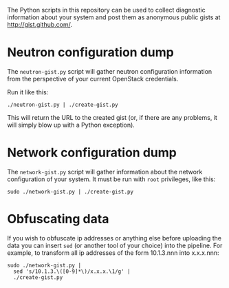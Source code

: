 The Python scripts in this repository can be used to collect
diagnostic information about your system and post them as anonymous
public gists at http://gist.github.com/.

# Neutron configuration dump

The `neutron-gist.py` script will gather neutron configuration
information from the perspective of your current OpenStack
credentials.

Run it like this:

    ./neutron-gist.py | ./create-gist.py

This will return the URL to the created gist (or, if there are any
problems, it will simply blow up with a Python exception).

# Network configuration dump

The `network-gist.py` script will gather information about the network
configuration of your system.  It must be run with `root` privileges,
like this:

    sudo ./network-gist.py | ./create-gist.py

# Obfuscating data

If you wish to obfuscate ip addresses or anything else before
uploading the data you can insert `sed` (or another tool of your
choice) into the pipeline.  For example, to transform all ip addresses
of the form 10.1.3.nnn into x.x.x.nnn:

    sudo ./network-gist.py |
      sed 's/10.1.3.\([0-9]*\)/x.x.x.\1/g' |
      ./create-gist.py

